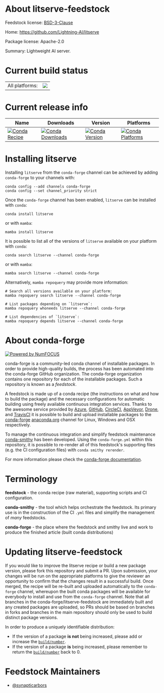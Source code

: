 About litserve-feedstock
========================

Feedstock license: [BSD-3-Clause](https://github.com/conda-forge/litserve-feedstock/blob/main/LICENSE.txt)

Home: https://github.com/Lightning-AI/litserve

Package license: Apache-2.0

Summary: Lightweight AI server.

Current build status
====================


<table><tr><td>All platforms:</td>
    <td>
      <a href="https://dev.azure.com/conda-forge/feedstock-builds/_build/latest?definitionId=23191&branchName=main">
        <img src="https://dev.azure.com/conda-forge/feedstock-builds/_apis/build/status/litserve-feedstock?branchName=main">
      </a>
    </td>
  </tr>
</table>

Current release info
====================

| Name | Downloads | Version | Platforms |
| --- | --- | --- | --- |
| [![Conda Recipe](https://img.shields.io/badge/recipe-litserve-green.svg)](https://anaconda.org/conda-forge/litserve) | [![Conda Downloads](https://img.shields.io/conda/dn/conda-forge/litserve.svg)](https://anaconda.org/conda-forge/litserve) | [![Conda Version](https://img.shields.io/conda/vn/conda-forge/litserve.svg)](https://anaconda.org/conda-forge/litserve) | [![Conda Platforms](https://img.shields.io/conda/pn/conda-forge/litserve.svg)](https://anaconda.org/conda-forge/litserve) |

Installing litserve
===================

Installing `litserve` from the `conda-forge` channel can be achieved by adding `conda-forge` to your channels with:

```
conda config --add channels conda-forge
conda config --set channel_priority strict
```

Once the `conda-forge` channel has been enabled, `litserve` can be installed with `conda`:

```
conda install litserve
```

or with `mamba`:

```
mamba install litserve
```

It is possible to list all of the versions of `litserve` available on your platform with `conda`:

```
conda search litserve --channel conda-forge
```

or with `mamba`:

```
mamba search litserve --channel conda-forge
```

Alternatively, `mamba repoquery` may provide more information:

```
# Search all versions available on your platform:
mamba repoquery search litserve --channel conda-forge

# List packages depending on `litserve`:
mamba repoquery whoneeds litserve --channel conda-forge

# List dependencies of `litserve`:
mamba repoquery depends litserve --channel conda-forge
```


About conda-forge
=================

[![Powered by
NumFOCUS](https://img.shields.io/badge/powered%20by-NumFOCUS-orange.svg?style=flat&colorA=E1523D&colorB=007D8A)](https://numfocus.org)

conda-forge is a community-led conda channel of installable packages.
In order to provide high-quality builds, the process has been automated into the
conda-forge GitHub organization. The conda-forge organization contains one repository
for each of the installable packages. Such a repository is known as a *feedstock*.

A feedstock is made up of a conda recipe (the instructions on what and how to build
the package) and the necessary configurations for automatic building using freely
available continuous integration services. Thanks to the awesome service provided by
[Azure](https://azure.microsoft.com/en-us/services/devops/), [GitHub](https://github.com/),
[CircleCI](https://circleci.com/), [AppVeyor](https://www.appveyor.com/),
[Drone](https://cloud.drone.io/welcome), and [TravisCI](https://travis-ci.com/)
it is possible to build and upload installable packages to the
[conda-forge](https://anaconda.org/conda-forge) [anaconda.org](https://anaconda.org/)
channel for Linux, Windows and OSX respectively.

To manage the continuous integration and simplify feedstock maintenance
[conda-smithy](https://github.com/conda-forge/conda-smithy) has been developed.
Using the ``conda-forge.yml`` within this repository, it is possible to re-render all of
this feedstock's supporting files (e.g. the CI configuration files) with ``conda smithy rerender``.

For more information please check the [conda-forge documentation](https://conda-forge.org/docs/).

Terminology
===========

**feedstock** - the conda recipe (raw material), supporting scripts and CI configuration.

**conda-smithy** - the tool which helps orchestrate the feedstock.
                   Its primary use is in the construction of the CI ``.yml`` files
                   and simplify the management of *many* feedstocks.

**conda-forge** - the place where the feedstock and smithy live and work to
                  produce the finished article (built conda distributions)


Updating litserve-feedstock
===========================

If you would like to improve the litserve recipe or build a new
package version, please fork this repository and submit a PR. Upon submission,
your changes will be run on the appropriate platforms to give the reviewer an
opportunity to confirm that the changes result in a successful build. Once
merged, the recipe will be re-built and uploaded automatically to the
`conda-forge` channel, whereupon the built conda packages will be available for
everybody to install and use from the `conda-forge` channel.
Note that all branches in the conda-forge/litserve-feedstock are
immediately built and any created packages are uploaded, so PRs should be based
on branches in forks and branches in the main repository should only be used to
build distinct package versions.

In order to produce a uniquely identifiable distribution:
 * If the version of a package **is not** being increased, please add or increase
   the [``build/number``](https://docs.conda.io/projects/conda-build/en/latest/resources/define-metadata.html#build-number-and-string).
 * If the version of a package **is** being increased, please remember to return
   the [``build/number``](https://docs.conda.io/projects/conda-build/en/latest/resources/define-metadata.html#build-number-and-string)
   back to 0.

Feedstock Maintainers
=====================

* [@synapticarbors](https://github.com/synapticarbors/)

